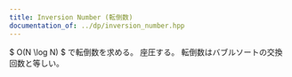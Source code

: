 ```yaml
---
title: Inversion Number (転倒数)
documentation_of: ../dp/inversion_number.hpp
---
```


$ O(N \log N) $ で転倒数を求める。
座圧する。
転倒数はバブルソートの交換回数と等しい。

